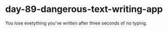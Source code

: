 # day-89-dangerous-text-writing-app

You lose evetything you've written after three seconds of no typing.
